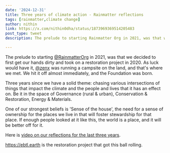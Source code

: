 ```yaml
---
date: '2024-12-31'
title: Three years of climate action - Rainmatter reflections
tags: [rainmatter,climate change]
author: nithin
link: https://x.com/nithin0dha/status/1873969369514205483
post_type: tweet
description: The prelude to starting Rainmatter Org in 2021, was that we decided to first get our hands dirty and took on a restoration project in 2020...

---
```


The prelude to starting [@RainmatterOrg](https://x.com/RainmatterOrg) in 2021, was that we decided to first get our hands dirty and took on a restoration project in 2020. As luck would have it, [@zenx](https://x.com/zenx) was running a campsite on the land, and that's where we met. We hit it off almost immediately, and the Foundation was born.

Three years since we have a solid theme: chasing various intersections of things that impact the climate and the people and lives that it has an effect on. Be it in the space of Governance (rural & urban), Conservation & Restoration, Energy & Materials. 

One of our strongest beliefs is 'Sense of the house', the need for a sense of ownership for the places we live in that will foster stewardship for that place. If enough people looked at it like this, the world is a place, and it will be better off for it. 

Here is [video on our reflections for the last three years](https://www.youtube.com/watch?v=Y_PQHjJfvEw).

https://ebtl.earth is the restoration project that got this ball rolling.
